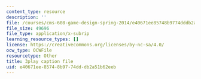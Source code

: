 ```yaml
---
content_type: resource
description: ''
file: /courses/cms-608-game-design-spring-2014/e40671ee85748b9774dddb2a51b62eeb_1506702.srt
file_size: 49696
file_type: application/x-subrip
learning_resource_types: []
license: https://creativecommons.org/licenses/by-nc-sa/4.0/
ocw_type: OCWFile
resourcetype: Other
title: 3play caption file
uid: e40671ee-8574-8b97-74dd-db2a51b62eeb
---
```

